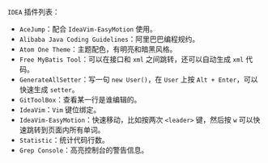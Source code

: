`IDEA` 插件列表：

- `AceJump`：配合 `IdeaVim-EasyMotion` 使用。
- `Alibaba Java Coding Guidelines`：阿里巴巴编程规约。
- `Atom One Theme`：主题配色，有明亮和暗黑风格。
- `Free MyBatis Tool`：可以在接口和 `xml` 之间跳转，还可以自动生成 `xml` 代码。
- `GenerateAllSetter`：写一句 `new User()`，在 `User` 上按 `Alt + Enter`，可以快速生成 `setter`。
- `GitToolBox`：查看某一行是谁编辑的。
- `IdeaVim`：`Vim` 键位绑定。
- `IdeaVim-EasyMotion`：快速移动，比如按两次 `<leader>` 键，然后按 `w` 可以快速跳转到页面内所有单词。
- `Statistic`：统计代码行数。
- `Grep Console`：高亮控制台的警告信息。
